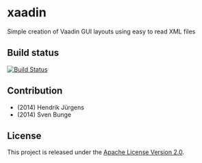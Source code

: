 xaadin
======

Simple creation of Vaadin GUI layouts using easy to read XML files

## Build status
[![Build Status](https://api.travis-ci.org/xaadin/xaadin.svg)](https://travis-ci.org/xaadin/xaadin)

## Contribution
- (2014) Hendrik Jürgens
- (2014) Sven Bunge

## License
This project is released under the [Apache License Version 2.0](LICENSE).
